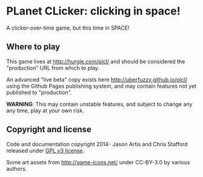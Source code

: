 PLanet CLicker: clicking in space!
====

A clicker-over-time game, but this time in SPACE!

## Where to play

This game lives at http://hurgle.com/plcl/ and should be considered the "production" URL from which to play.

An advanced "live beta" copy exists here http://uberfuzzy.github.io/plcl/ using the Github Pages publishing system, and may contain features not yet published to "production".

**WARNING**: This may contain unstable features, and subject to change any any time, play at your own risk.

## Copyright and license

Code and documentation copyright 2014- Jason Artis and Chris Stafford released under [GPL v3 license](http://www.gnu.org/licenses/gpl-3.0.txt).

Some art assets from http://game-icons.net/ under CC-BY-3.0 by various authors.

